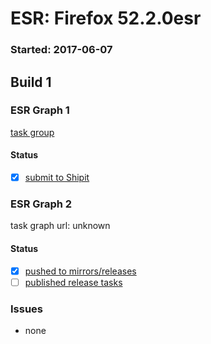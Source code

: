 # ESR: Firefox 52.2.0esr

### Started: 2017-06-07

## Build 1

### ESR Graph 1
[task group](https://tools.taskcluster.net/push-inspector/#/zxmc8zD6R3ivaUfeZsgWxg)

#### Status
- [x] [submit to Shipit](https://wiki.mozilla.org/Release:Release_Automation_on_Mercurial:Starting_a_Release#Submit_to_Ship_It)

### ESR Graph 2
task graph url: unknown

#### Status
- [x] [pushed to mirrors/releases](../how-tos/relpro.md#2-push-to-releases-dir-mirrors)
- [ ] [published release tasks](../how-tos/relpro.md#3-publish-release)

### Issues
- none



